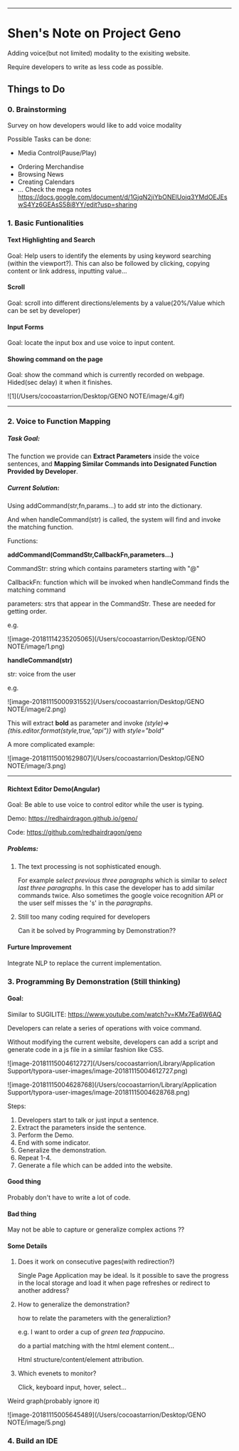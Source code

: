 ----

# Shen's Note on Project Geno

Adding voice(but not limited) modality to the exisiting website. 

Require developers to write as less code as possible.

##  Things to Do

### 0. Brainstorming 

Survey on how developers would like to add voice modality

Possible Tasks can be done:

- Media Control(Pause/Play)

* Ordering Merchandise
* Browsing News
* Creating Calendars
* ...  Check the mega notes https://docs.google.com/document/d/1GjqN2jiYbONElUoiq3YMdOEJEswS4Yz6GEAsS58i8YY/edit?usp=sharing

### 1. Basic Funtionalities

#### Text Highlighting and Search

Goal: Help users to identify the elements by using keyword searching (within the viewport?). This can also be followed by clicking, copying content or link address, inputting value...

#### Scroll 

Goal: scroll into different directions/elements by a value(20%/Value which can be set by developer)

#### Input Forms

Goal: locate the input box and use voice to input content. 

#### Showing command on the page 

Goal: show the command which is currently recorded on webpage. Hided(sec delay) it when it finishes. 

![1](/Users/cocoastarrion/Desktop/GENO NOTE/image/4.gif)

---



### 2. Voice to Function Mapping

##### Task Goal:

The function we provide can **Extract Parameters** inside the voice sentences, and **Mapping Similar Commands into Designated Function Provided by Developer**.

##### Current Solution:

Using addCommand(str,fn,params...) to add str into the dictionary. 

And when handleCommand(str) is called, the system will find and invoke the matching function.

Functions:

**addCommand(CommandStr,CallbackFn,parameters...)**

CommandStr: string which contains parameters starting with "@"

CallbackFn: function which will be invoked when handleCommand finds the matching command

parameters: strs that appear in the CommandStr. These are needed for getting order.

e.g.

![image-20181114235205065](/Users/cocoastarrion/Desktop/GENO NOTE/image/1.png)

**handleCommand(str)**

str: voice from the user

e.g.

![image-20181115000931552](/Users/cocoastarrion/Desktop/GENO NOTE/image/2.png)

This will extract **bold** as parameter and invoke *(style)=>{this.editor.format(style,true,"api")}* with *style="bold"*

A more complicated example:

![image-20181115001629807](/Users/cocoastarrion/Desktop/GENO NOTE/image/3.png)

---



#### Richtext Editor Demo(Angular)

Goal: Be able to use voice to control editor while the user is typing.

Demo: https://redhairdragon.github.io/geno/ 

Code: https://github.com/redhairdragon/geno



##### Problems:

1. The text processing is not sophisticated enough. 

   For example *select previous three paragraphs*  which is similar to *select last three paragraphs*. In this case the developer has to add similar commands twice. Also sometimes the google voice recognition API or the user self misses the 's' in the *paragraphs*. 

2. Still too many coding required for developers

   Can it be solved by Programming by Demonstration??

#### Furture Improvement 

Integrate NLP to replace the current implementation.

### 3. Programming By Demonstration (Still thinking)

#### Goal:

Similar to SUGILITE: https://www.youtube.com/watch?v=KMx7Ea6W6AQ

Developers can relate a series of operations with voice command.

Without modifying the current website, developers can add a script and generate code in a js file in a similar fashion like CSS.

![image-20181115004612727](/Users/cocoastarrion/Library/Application Support/typora-user-images/image-20181115004612727.png)

![image-20181115004628768](/Users/cocoastarrion/Library/Application Support/typora-user-images/image-20181115004628768.png)

Steps:

1. Developers start to talk or just input a sentence.
2. Extract the parameters inside the sentence.
3. Perform the Demo.
4. End with some indicator.
5. Generalize the demonstration.
6. Repeat 1-4.
7. Generate a file which can be added into the website.

#### Good thing

Probably don't have to write a lot of code.

#### Bad thing 

May not be able to capture or generalize complex actions ??

#### Some Details

1. Does it work on consecutive pages(with redirection?)

   Single Page Application may be ideal. Is it possible to save the progress in the local storage and load it when page refreshes or redirect to another address?

2. How to generalize the demonstration?

   how to relate the parameters with the generaliztion?

   e.g. I want to order a cup of *green tea frappucino*.

   do a partial matching with the html element content...

   Html structure/content/element attribution.

3. Which evenets to monitor?

   Click, keyboard input, hover, select...


Weird graph(probably ignore it)

![image-20181115005645489](/Users/cocoastarrion/Desktop/GENO NOTE/image/5.png)

### 4. Build an IDE















